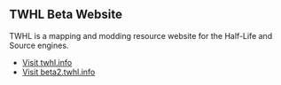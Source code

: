 ## TWHL Beta Website

TWHL is a mapping and modding resource website for the Half-Life and Source engines.

- [Visit twhl.info](http://twhl.info)
- [Visit beta2.twhl.info](http://beta2.twhl.info)